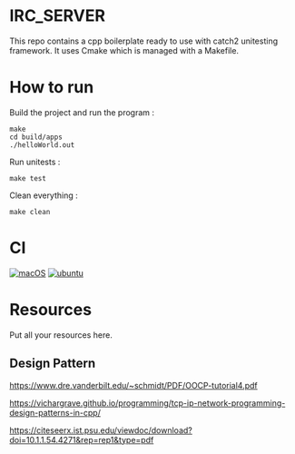 # IRC_SERVER
This repo contains a cpp boilerplate ready to use with catch2 unitesting framework. It uses Cmake which is managed with a Makefile.

# How to run

Build the project and run the program :
```
make
cd build/apps
./helloWorld.out
```
Run unitests : 
```
make test
```
Clean everything :
```
make clean
```

# CI
[![macOS](https://github.com/harou24/cpp_boilerplate/actions/workflows/macos.yml/badge.svg)](https://github.com/harou24/cpp_boilerplate/actions/workflows/macos.yml)
[![ubuntu](https://github.com/harou24/cpp_boilerplate/actions/workflows/ubuntu.yml/badge.svg)](https://github.com/harou24/cpp_boilerplate/actions/workflows/ubuntu.yml)

# Resources

Put all your resources here.

## Design Pattern

https://www.dre.vanderbilt.edu/~schmidt/PDF/OOCP-tutorial4.pdf

https://vichargrave.github.io/programming/tcp-ip-network-programming-design-patterns-in-cpp/

https://citeseerx.ist.psu.edu/viewdoc/download?doi=10.1.1.54.4271&rep=rep1&type=pdf
